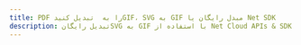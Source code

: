 ---title: PDF را به  تبدیل کنیدGIF، SVG به GIF مبدل رایگان یا Net SDKdescription: تبدیل رایگانSVG به GIF با استفاده از Net Cloud APIs & SDK همچنین اسناد PDF را در Cloud ایجاد، ویرایش و رندر کنید.---